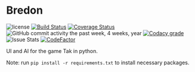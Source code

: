 # Bredon


![license](https://img.shields.io/github/license/Innoviox/bredon.svg) [![Build Status](https://travis-ci.org/Innoviox/bredon.svg?branch=master)](https://travis-ci.org/Innoviox/bredon) [![Coverage Status](https://coveralls.io/repos/github/Innoviox/bredon/badge.svg?branch=master)](https://coveralls.io/github/Innoviox/bredon?branch=master) ![GitHub commit activity the past week, 4 weeks, year](https://img.shields.io/github/commit-activity/w/Innoviox/bredon.svg) [![Codacy grade](https://img.shields.io/codacy/grade/6dfcceeaa3cc48b19d784e86c2072fa6.svg)
](https://app.codacy.com/app/Innoviox/bredon/dashboard) ![Issue Stats](https://img.shields.io/badge/issues%20closed%20in-1%20day-green.svg?style=flat) [![CodeFactor](https://www.codefactor.io/repository/github/innoviox/bredon/badge)](https://www.codefactor.io/repository/github/innoviox/bredon)

UI and AI for the game Tak in python.

Note: run `pip install -r requirements.txt` to install necessary packages.
